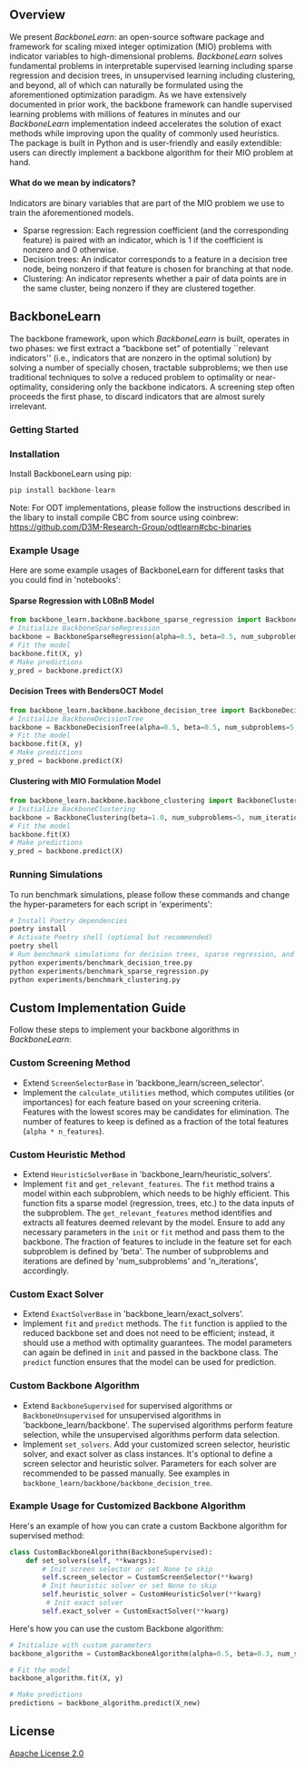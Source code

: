 
## Overview
We present *BackboneLearn*: an open-source software package and framework for scaling mixed integer optimization (MIO) problems with indicator variables to high-dimensional problems.
*BackboneLearn* solves fundamental problems in interpretable supervised learning including sparse regression and decision trees, in unsupervised learning including clustering, and beyond, all of which can naturally be formulated using the aforementioned optimization paradigm. As we have extensively documented in prior work, the backbone framework can handle supervised learning problems with millions of features in minutes and our *BackboneLearn* implementation indeed accelerates the solution of exact methods while improving upon the quality of commonly used heuristics. The package is built in Python and is user-friendly and easily extendible: users can directly implement a backbone algorithm for their MIO problem at hand.

#### What do we mean by indicators?
Indicators are binary variables that are part of the MIO problem we use to train the aforementioned models.
- Sparse regression: Each regression coefficient (and the corresponding feature) is paired with an indicator, which is 1 if the coefficient is nonzero and 0 otherwise.
- Decision trees: An indicator corresponds to a feature in a decision tree node, being nonzero if that feature is chosen for branching at that node.
- Clustering: An indicator represents whether a pair of data points are in the same cluster, being nonzero if they are clustered together.

## BackboneLearn
The backbone framework, upon which *BackboneLearn* is built, operates in two phases: we first extract a “backbone set” of potentially ``relevant indicators'' (i.e., indicators that are nonzero in the optimal solution) by solving a number of specially chosen, tractable subproblems; we then use traditional techniques to solve a reduced problem to optimality or near-optimality, considering only the backbone indicators. A screening step often proceeds the first phase, to discard indicators that are almost surely irrelevant.

### Getting Started
### Installation
Install BackboneLearn using pip:
```python
pip install backbone-learn
```
Note: For ODT implementations, please follow the instructions described in the libary to install compile CBC from source using coinbrew: https://github.com/D3M-Research-Group/odtlearn#cbc-binaries

### Example Usage
Here are some example usages of BackboneLearn for different tasks that you could find in 'notebooks':

#### Sparse Regression with L0BnB Model
```python
from backbone_learn.backbone.backbone_sparse_regression import BackboneSparseRegression
# Initialize BackboneSparseRegression
backbone = BackboneSparseRegression(alpha=0.5, beta=0.5, num_subproblems=5, num_iterations=1, lambda_2=0.001, max_nonzeros=10)
# Fit the model
backbone.fit(X, y)
# Make predictions
y_pred = backbone.predict(X)
```

#### Decision Trees with BendersOCT Model
```python
from backbone_learn.backbone.backbone_decision_tree import BackboneDecisionTree
# Initialize BackboneDecisionTree
backbone = BackboneDecisionTree(alpha=0.5, beta=0.5, num_subproblems=5, num_iterations=1, depth=3, _lambda=0.5)
# Fit the model
backbone.fit(X, y)
# Make predictions
y_pred = backbone.predict(X)
```

#### Clustering with MIO Formulation Model
```python
from backbone_learn.backbone.backbone_clustering import BackboneClustering
# Initialize BackboneClustering
backbone = BackboneClustering(beta=1.0, num_subproblems=5, num_iterations=1, n_clusters=5)
# Fit the model
backbone.fit(X)
# Make predictions
y_pred = backbone.predict(X)
```

### Running Simulations
To run benchmark simulations, please follow these commands and change the hyper-parameters for each script in 'experiments':

```bash
# Install Poetry dependencies
poetry install
# Activate Poetry shell (optional but recommended)
poetry shell
# Run benchmark simulations for decision trees, sparse regression, and clustering
python experiments/benchmark_decision_tree.py
python experiments/benchmark_sparse_regression.py
python experiments/benchmark_clustering.py
```

## Custom Implementation Guide
Follow these steps to implement your backbone algorithms in *BackboneLearn*:
### Custom Screening Method
- Extend `ScreenSelectorBase` in 'backbone_learn/screen_selector'.
- Implement the `calculate_utilities` method, which computes utilities (or importances) for each feature based on your screening criteria. Features with the lowest scores may be candidates for elimination. The number of features to keep is defined as a fraction of the total features (`alpha * n_features`).

### Custom Heuristic Method
- Extend `HeuristicSolverBase` in 'backbone_learn/heuristic_solvers'.
- Implement `fit` and `get_relevant_features`. The `fit` method trains a model within each subproblem, which needs to be highly efficient. This function fits a sparse model (regression, trees, etc.) to the data inputs of the subproblem. The `get_relevant_features` method identifies and extracts all features deemed relevant by the model. Ensure to add any necessary parameters in the `init` or `fit` method and pass them to the backbone. The fraction of features to include in the feature set for each subproblem is defined by 'beta'. The number of subproblems and iterations are defined by 'num_subproblems' and 'n_iterations', accordingly.

### Custom Exact Solver
- Extend `ExactSolverBase` in 'backbone_learn/exact_solvers'.
- Implement `fit` and `predict` methods. The `fit` function is applied to the reduced backbone set and does not need to be efficient; instead, it should use a method with optimality guarantees. The model parameters can again be defined in `init` and passed in the backbone class. The `predict` function ensures that the model can be used for prediction.

### Custom Backbone Algorithm
- Extend `BackboneSupervised` for supervised algorithms or `BackboneUnsupervised` for unsupervised algorithms in 'backbone_learn/backbone'. The supervised algorithms perform feature selection, while the unsupervised algorithms perform data selection.
- Implement `set_solvers`. Add your customized screen selector, heuristic solver, and exact solver as class instances. It's optional to define a screen selector and heuristic solver. Parameters for each solver are recommended to be passed manually. See examples in `backbone_learn/backbone/backbone_decision_tree`.

###  Example Usage for Customized Backbone Algorithm
Here's an example of how you can crate a custom Backbone algorithm for supervised method:
```python
class CustomBackboneAlgorithm(BackboneSupervised):
    def set_solvers(self, **kwargs):
        # Init screen selector or set None to skip
        self.screen_selector = CustomScreenSelector(**kwarg)
        # Init heuristic solver or set None to skip
        self.heuristic_solver = CustomHeuristicSolver(**kwarg)
         # Init exact solver
        self.exact_solver = CustomExactSolver(**kwarg)
```
Here's how you can use the custom Backbone algorithm:
```python
# Initialize with custom parameters
backbone_algorithm = CustomBackboneAlgorithm(alpha=0.5, beta=0.3, num_subproblems=3,**kwarg)

# Fit the model
backbone_algorithm.fit(X, y)

# Make predictions
predictions = backbone_algorithm.predict(X_new)
```

## License
[Apache License 2.0](LICENSE)
